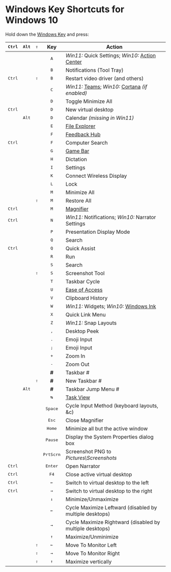 Windows Key Shortcuts for Windows 10
====================================

Hold down the [Windows Key](https://en.wikipedia.org/wiki/Windows_Key) and press:

| <kbd>Ctrl</kbd> | <kbd>Alt</kbd> | <kbd>⇧</kbd> | Key                | Action
| --------------- | -------------- | ------------ |:------------------:| -----------------------------------
|                 |                |              | <kbd>A</kbd>       | *Win11:* Quick Settings; *Win10:* [Action Center][]
|                 |                |              | <kbd>B</kbd>       | Notifications (Tool Tray)
| <kbd>Ctrl</kbd> |                | <kbd>⇧</kbd> | <kbd>B</kbd>       | Restart video driver (and others)
|                 |                |              | <kbd>C</kbd>       | *Win11:* [Teams][]; *Win10:* [Cortana][] _(if enabled)_
|                 |                |              | <kbd>D</kbd>       | Toggle Minimize All
| <kbd>Ctrl</kbd> |                |              | <kbd>D</kbd>       | New virtual desktop
|                 | <kbd>Alt</kbd> |              | <kbd>D</kbd>       | Calendar *(missing in Win11)*
|                 |                |              | <kbd>E</kbd>       | [File Explorer][]
|                 |                |              | <kbd>F</kbd>       | [Feedback Hub][]
| <kbd>Ctrl</kbd> |                |              | <kbd>F</kbd>       | Computer Search
|                 |                |              | <kbd>G</kbd>       | [Game Bar][]
|                 |                |              | <kbd>H</kbd>       | Dictation
|                 |                |              | <kbd>I</kbd>       | Settings
|                 |                |              | <kbd>K</kbd>       | Connect Wireless Display
|                 |                |              | <kbd>L</kbd>       | Lock
|                 |                |              | <kbd>M</kbd>       | Minimize All
|                 |                | <kbd>⇧</kbd> | <kbd>M</kbd>       | Restore All
| <kbd>Ctrl</kbd> |                |              | <kbd>M</kbd>       | [Magnifier][]
| <kbd>Ctrl</kbd> |                |              | <kbd>N</kbd>       | *Win11:* Notifications; *Win10:* Narrator Settings
|                 |                |              | <kbd>P</kbd>       | Presentation Display Mode
|                 |                |              | <kbd>Q</kbd>       | Search
| <kbd>Ctrl</kbd> |                |              | <kbd>Q</kbd>       | Quick Assist
|                 |                |              | <kbd>R</kbd>       | Run
|                 |                |              | <kbd>S</kbd>       | Search
|                 |                | <kbd>⇧</kbd> | <kbd>S</kbd>       | Screenshot Tool
|                 |                |              | <kbd>T</kbd>       | Taskbar Cycle
|                 |                |              | <kbd>U</kbd>       | [Ease of Access][]
|                 |                |              | <kbd>V</kbd>       | Clipboard History
|                 |                |              | <kbd>W</kbd>       | *Win11:* Widgets; *Win10:* [Windows Ink][]
|                 |                |              | <kbd>X</kbd>       | Quick Link Menu
|                 |                |              | <kbd>Z</kbd>       | *Win11:* Snap Layouts
|                 |                |              | <kbd>,</kbd>       | Desktop Peek
|                 |                |              | <kbd>.</kbd>       | Emoji Input
|                 |                |              | <kbd>;</kbd>       | Emoji Input
|                 |                |              | <kbd>+</kbd>       | Zoom In
|                 |                |              | <kbd>-</kbd>       | Zoom Out
|                 |                |              | **#**              | Taskbar #
|                 |                | <kbd>⇧</kbd> | **#**              | New Taskbar #
|                 | <kbd>Alt</kbd> |              | **#**              | Taskbar Jump Menu #
|                 |                |              | <kbd>↹</kbd>       | [Task View][]
|                 |                |              | <kbd>Space</kbd>   | Cycle Input Method (keyboard layouts, &c)
|                 |                |              | <kbd>Esc</kbd>     | Close Magnifier
|                 |                |              | <kbd>Home</kbd>    | Minimize all but the active window
|                 |                |              | <kbd>Pause</kbd>   | Display the System Properties dialog box
|                 |                |              | <kbd>PrtScrn</kbd> | Screenshot PNG to _Pictures\Screenshots_
| <kbd>Ctrl</kbd> |                |              | <kbd>Enter</kbd>   | Open Narrator
| <kbd>Ctrl</kbd> |                |              | <kbd>F4</kbd>      | Close active virtual desktop
| <kbd>Ctrl</kbd> |                |              | <kbd>←</kbd>       | Switch to virtual desktop to the left
| <kbd>Ctrl</kbd> |                |              | <kbd>→</kbd>       | Switch to virtual desktop to the right
|                 |                |              | <kbd>↓</kbd>       | Minimize/Unmaximize
|                 |                |              | <kbd>←</kbd>       | Cycle Maximize Leftward (disabled by multiple desktops)
|                 |                |              | <kbd>→</kbd>       | Cycle Maximize Rightward (disabled by multiple desktops)
|                 |                |              | <kbd>↑</kbd>       | Maximize/Unminimize
|                 |                | <kbd>⇧</kbd> | <kbd>←</kbd>       | Move To Monitor Left
|                 |                | <kbd>⇧</kbd> | <kbd>→</kbd>       | Move To Monitor Right
|                 |                | <kbd>⇧</kbd> | <kbd>↑</kbd>       | Maximize vertically

[Action Center]: https://en.wikipedia.org/wiki/Action_Center
[Teams]: https://teams.microsoft.com/ "Microsoft Teams"
[Cortana]: https://en.wikipedia.org/wiki/Cortana
[Ease of Access]: https://en.wikipedia.org/wiki/Ease_of_Access
[Feedback Hub]: https://en.wikipedia.org/wiki/Feedback_Hub
[File Explorer]: https://en.wikipedia.org/wiki/File_Explorer
[Game Bar]: https://support.xbox.com/en-CA/xbox-on-windows/social/record-game-clips-game-bar-windows-10
[Magnifier]: https://en.wikipedia.org/wiki/Magnifier_%28Windows%29
[Task View]: https://en.wikipedia.org/wiki/Task_View
[Windows Ink]: https://en.wikipedia.org/wiki/Windows_Ink
